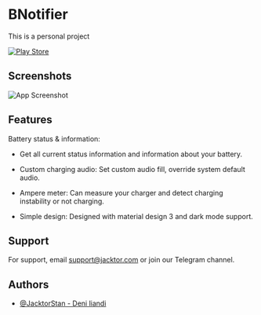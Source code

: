 
# BNotifier

This is a personal project



[![Play Store](https://img.shields.io/endpoint?color=green&logo=google-play&logoColor=green&url=https%3A%2F%2Fplay.cuzi.workers.dev%2Fplay%3Fi%3Dcom.jacktorscript.batterynotifier%26l%3DPlay%2520Store%26m%3D%24version%2520-%2520%2520%2524updated
)](https://play.google.com/store/apps/details?id=com.jacktorscript.batterynotifier/)



## Screenshots

![App Screenshot](https://play-lh.googleusercontent.com/nMbLkQoxUiYL9YjAxyz4JyNzT0KchVHrKGwm8M67EWJTkwinY7VfRj_K9tQ8PaAMOVM=w1052-h592-rw) 


## Features

Battery status & information:
* Get all current status information and information about your battery.

* Custom charging audio:
Set custom audio fill, override system default audio.

* Ampere meter:
Can measure your charger and detect charging instability or not charging.

* Simple design:
Designed with material design 3 and dark mode support.


## Support

For support, email support@jacktor.com or join our Telegram channel.


## Authors

- [@JacktorStan - Deni liandi](https://www.github.com/JacktorStan)

